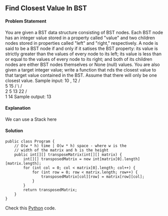 ## Find Closest Value In BST

#### Problem Statement


You are given a BST data structure consisting of BST nodes. Each BST node has an integer value stored in a property called "value" and two children nodes stored
in properties called "left" and "right," respectively. A node is said to be a BST node if and only if it satises the BST property: its value is strictly greater than the
values of every node to its left; its value is less than or equal to the values of every node to its right; and both of its children nodes are either BST nodes
themselves or None (null) values. You are also given a target integer value; write a function that nds the closest value to that target value contained in the BST.
Assume that there will only be one closest value.
Sample input:
        10 , 12
       /  \
      5   15
     / \   / \
    2   5 13 22
   /        \
  1         14
Sample output: 13



#### Explanation

We can use a Stack here


#### Solution

```
public class Program {
	// O(w * h) time | O(w * h) space - where w is the
	// width of the matrix and h is the height
	public int[][] transposeMatrix(int[][] matrix) {
		int[][] transposedMatrix = new int[matrix[0].length][matrix.length];
		for (int col = 0; col < matrix[0].length; col++) {
			for (int row = 0; row < matrix.length; row++) {
				transposedMatrix[col][row] = matrix[row][col];
			}
		}
		return transposedMatrix;
	}
}
```

Check this [Python](../python/Find_Closest_Value_in_BST.py) code.
